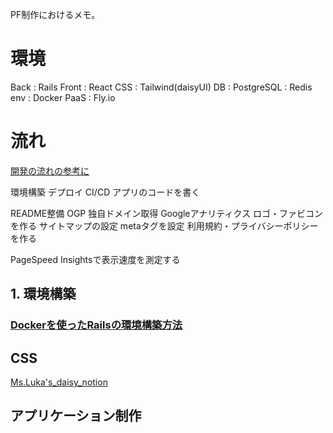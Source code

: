 PF制作におけるメモ。


# 環境

Back  : Rails
Front : React
CSS   : Tailwind(daisyUI)
DB    : PostgreSQL
      : Redis
env   : Docker
PaaS  : Fly.io


# 流れ

[開発の流れの参考に](https://nekorails.hatenablog.com/entry/2019/09/11/145136)

環境構築
デプロイ
CI/CD
アプリのコードを書く

README整備
OGP
独自ドメイン取得
Googleアナリティクス
ロゴ・ファビコンを作る
サイトマップの設定
metaタグを設定
利用規約・プライバシーポリシーを作る

PageSpeed Insightsで表示速度を測定する


## 1. 環境構築

### [Dockerを使ったRailsの環境構築方法](https://school.runteq.jp/v2/mypage/helps/articles/build_docker_environment_rails?gretel_word=Docker)






## CSS

[Ms.Luka's_daisy_notion](https://www.notion.so/CSS-7da5dc4a5d804a34baa13ffea60ad09e?pvs=4)


## アプリケーション制作

